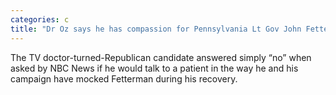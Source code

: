 ```yaml
---
categories: c
title: "Dr Oz says he has compassion for Pennsylvania Lt Gov John Fetterman after stroke"
---
```

The TV doctor-turned-Republican candidate answered simply “no” when asked by NBC News if he would talk to a patient in the way he and his campaign have mocked Fetterman during his recovery.
